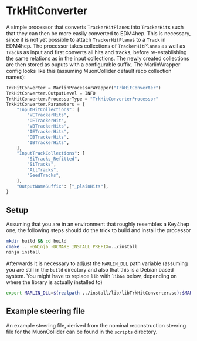 # TrkHitConverter

A simple processor that converts `TrackerHitPlane`s into `TrackerHit`s such that
they can then be more easily converted to EDM4hep. This is necessary, since it
is not yet possible to attach `TrackerHitPlane`s to a `Track` in EDM4hep. The
processor takes collections of `TrackerHitPlane`s as well as `Track`s as input
and first converts all hits and tracks, before re-establishing the same
relations as in the input collections. The newly created collections are then
stored as ouputs with a configurable suffix. The MarlinWrapper config looks like
this (assuming MuonCollider default reco collection names):

```python
TrkHitConverter = MarlinProcessorWrapper("TrkHitConverter")
TrkHitConverter.OutputLevel = INFO
TrkHitConverter.ProcessorType = "TrkHitConverterProcessor"
TrkHitConverter.Parameters = {
    "InputHitCollections": [
        "VETrackerHits",
        "OETrackerHit",
        "VBTrackerHits",
        "IETrackerHits",
        "OBTrackerHits",
        "IBTrackerHits",
    ],
    "InputTrackCollections": [
        "SiTracks_Refitted",
        "SiTracks",
        "AllTracks",
        "SeedTracks",
    ],
    "OutputNameSuffix": ["_plainHits"],
}
```

## Setup

Assuming that you are in an environment that roughly resembles a Key4hep one,
the following steps should do the trick to build and install the processor

```bash
mkdir build && cd build
cmake .. -GNinja -DCMAKE_INSTALL_PREFIX=../install
ninja install
```

Afterwards it is necessary to adjust the `MARLIN_DLL` path variable (assuming
you are still in the `build` directory and also that this is a Debian based
system. You might have to replace `lib` with `lib64` below, depending on where
the library is actually installed to)

```bash
export MARLIN_DLL=$(realpath ../install/lib/libTrkHitConverter.so):$MARLIN_DLL
```

## Example steering file
An example steering file, derived from the nominal reconstruction steering file
for the MuonCollider can be found in the `scripts` directory.
